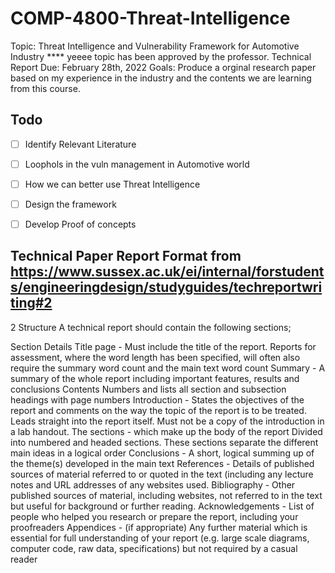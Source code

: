 # COMP-4800-Threat-Intelligence

Topic: Threat Intelligence and Vulnerability Framework for Automotive Industry
**** yeeee topic has been approved by the professor. 
Technical Report Due: February 28th, 2022
Goals: Produce a orginal research paper based on my experience in the industry and the contents we are learning from this course.

## Todo
- [ ] Identify Relevant Literature
- [ ] Loophols in the vuln management in Automotive world
- [ ] How we can better use Threat Intelligence
- [ ] Design the framework
- [ ] Develop Proof of concepts


## Technical Paper Report Format from https://www.sussex.ac.uk/ei/internal/forstudents/engineeringdesign/studyguides/techreportwriting#2


2 Structure
A technical report should contain the following sections;

Section	Details
Title page - Must include the title of the report. Reports for assessment, where the word length has been specified, will often also require the summary word count and the main text word count
Summary	- A summary of the whole report including important features, results and conclusions
Contents	Numbers and lists all section and subsection headings with page numbers
Introduction - 	States the objectives of the report and comments on the way the topic of the report is to be treated. Leads straight into the report itself. Must not be a copy of the introduction in a lab handout.
The sections -  which make up the body of the report	Divided into numbered and headed sections. These sections separate the different main ideas in a logical order
Conclusions - 	A short, logical summing up of the theme(s) developed in the main text
References	- Details of published sources of material referred to or quoted in the text (including any lecture notes and URL addresses of any websites used.
Bibliography	- Other published sources of material, including websites, not referred to in the text but useful for background or further reading.
Acknowledgements	- List of people who helped you research or prepare the report, including your proofreaders
Appendices -  (if appropriate)	Any further material which is essential for full understanding of your report (e.g. large scale diagrams, computer code, raw data, specifications) but not required by a casual reader


